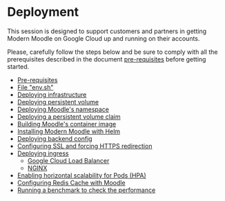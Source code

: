 # Deployment

This session is designed to support customers and partners in getting Modern Moodle on Google Cloud up and running on their accounts.

Please, carefully follow the steps below and be sure to comply with all the prerequisites described in the document [pre-requisites](pre-requisites.md) before getting started.

* [Pre-requisites](pre-requisites.md)
* [File "env.sh"](file-env-sh.md)
* [Deploying infrastructure](deploying-infrastructure.md)
* [Deploying persistent volume](deploying-persistent-volume.md)
* [Deploying Moodle's namespace](deploying-namespace.md)
* [Deploying a persistent volume claim](deploying-persistent-volume-claim.md)
* [Building Moodle's container image](building-moodle-image.md)
* [Installing Modern Moodle with Helm](install-moodle-helm.md)
* [Deploying backend config](deploying-backend-config.md)
* [Configuring SSL and forcing HTTPS redirection](provisioning-certificate-forcing-https.md)
* [Deploying ingress](deploying-ingress.md)
  * [Google Cloud Load Balancer](deploying-ingress-cloud-load-balancer.md)
  * [NGINX](deploying-ingress-nginx.md)
* [Enabling horizontal scalability for Pods (HPA)](enabling-hpa.md)
* [Configuring Redis Cache with Moodle](configuring-redis-cache-with-moodle.md)
* [Running a benchmark to check the performance](moodle-report-benchmark.md)